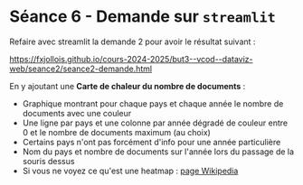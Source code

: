 # Séance 6 - Demande sur `streamlit`

Refaire avec streamlit la demande 2 pour avoir le résultat suivant :

<https://fxjollois.github.io/cours-2024-2025/but3--vcod--dataviz-web/seance2/seance2-demande.html>

En y ajoutant une **Carte de chaleur du nombre de documents** : 
- Graphique montrant pour chaque pays et chaque année le nombre de documents avec une couleur
- Une ligne par pays et une colonne par année
dégradé de couleur entre 0 et le nombre de documents maximum (au choix)
- Certains pays n'ont pas forcément d'info pour une année particulière
- Nom du pays et nombre de documents sur l'année lors du passage de la souris dessus
- Si vous ne voyez ce qu'est une heatmap : [page Wikipedia](https://en.wikipedia.org/wiki/Heat_map)


